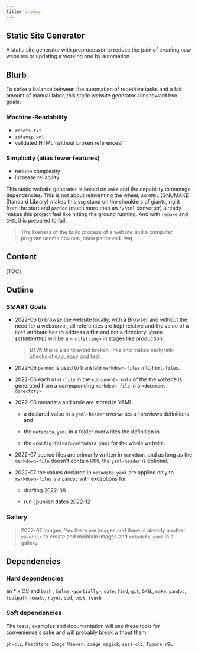 ```yaml
---
title: dryssg 
---
```


## Static Site Generator

A static site generator with preprocessor to reduce the pain of creating new websites or updating a working one by automation.

## Blurb

To strike a balance between the automation of repetitive tasks and a fair amount of manual labor, this static website generator aims toward two goals:

### Machine-Readability

- `robots.txt` 
- `sitemap.xml`
- validated HTML (without broken references) 

### Simplicity (alias fewer features)

- reduce complexity
- increase reliability

This static website generator is based on `make`  and  the capability to manage dependencies. This is not about reinventing the wheel, so `GMSL` (GNUMAKE Standard Library) makes this `ssg` stand on the shoulders of giants, right from the start and `pandoc` (much more than an `*2html` converter) already makes this project feel like hitting the ground running.  And with  `remake`  and `GMSL` it is prepared to fail.

> The likeness of the build process of a website and a computer program seems obvious, once perceived. :wq

## Content

[TOC]

## Outline

### SMART Goals

- 2022-06 to browse the website locally, with a Browser and without the need for a webserver,
  all references are kept relative and the value of a `href` attribute has to address a **file** and not a directory. 
  @see `$(INDEXHTML)` will be a `<nullstring>` in stages like production.

  > BTW: this is also to avoid broken links and makes early link-checks cheap, easy and fast.

- 2022-06 `pandoc` is used to translate `markdown-files` into  `html-files`.

- 2022-06 each `html-file` in the `<document-root>` of the the website is generated from a corresponding `markdown-file` in a `<document-directory>`

- 2022-06 metadata and style are stored in YAML 

  - a declared value in a `yaml-header` overwrites all previews definitions and 

  - the `metadata.yaml` in a folder overwrites the definition in

  - the  `<config-folder>/metadata.yaml` for the whole website.

- 2022-07 source files are primarily written in `markdown`, 
  and as long as the `markdown-file` doesn't contain `HTML` the `yaml-header`  is optional.

- 2022-07 the values declared in `metadata.yaml` are applied only to `markdown-files` via `pandoc` with exceptions for

  -  drafting 2022-08

  - (un-)publish dates 2022-12
    


### Gallery

> 2022-07 Images: Yes there are images and there is already another `makefile` to create and maintain images and `metadata.yaml` in a gallery. 



## Dependencies

### Hard dependencies

an *ix OS and `bash` , `bulma <partially>`, `date`, `find`, `git`, `GMSL`, `make`. `pandoc`, `realpath`,`remake`, `rsync`, `sed`, `test`, `touch`

### Soft dependencies

The tests, examples and documentation will use these tools for convenience's sake and will probably break without them:   

 `gh-cli`,  `FastStone Image Viewer,` `image magick`,  `sass-cli`, `Typora`, `WSL`
